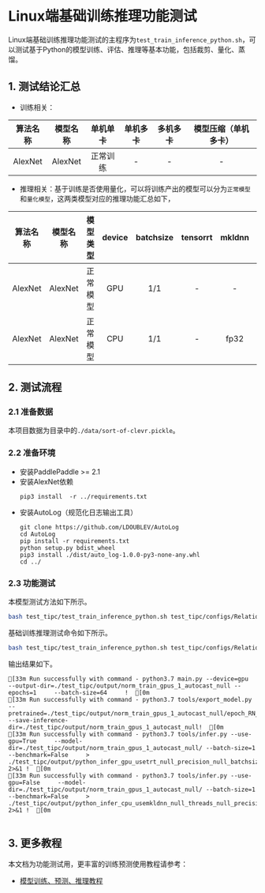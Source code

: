 # Linux端基础训练推理功能测试

Linux端基础训练推理功能测试的主程序为`test_train_inference_python.sh`，可以测试基于Python的模型训练、评估、推理等基本功能，包括裁剪、量化、蒸馏。

## 1. 测试结论汇总

- 训练相关：

| 算法名称 | 模型名称 | 单机单卡 | 单机多卡 | 多机多卡 | 模型压缩（单机多卡） |
|  :----: |   :----:  |    :----:  |  :----:   |  :----:   |  :----:   |
|  AlexNet  | AlexNet| 正常训练 | - | - | - |


- 推理相关：基于训练是否使用量化，可以将训练产出的模型可以分为`正常模型`和`量化模型`，这两类模型对应的推理功能汇总如下，

| 算法名称 | 模型名称 | 模型类型 |device | batchsize | tensorrt | mkldnn | cpu多线程 |
|  :----:   |  :----: |   ----   |  :----:  |   :----:   |  :----:  |   :----:   |  :----:  |
|  AlexNet   |  AlexNet |  正常模型 | GPU | 1/1 | - | - | - |
|  AlexNet   |  AlexNet | 正常模型 | CPU | 1/1 | - | fp32 | 支持 |


## 2. 测试流程

### 2.1 准备数据

本项目数据为目录中的`./data/sort-of-clevr.pickle`。

### 2.2 准备环境


- 安装PaddlePaddle >= 2.1
- 安装AlexNet依赖
    ```
    pip3 install  -r ../requirements.txt
    ```
- 安装AutoLog（规范化日志输出工具）
    ```
    git clone https://github.com/LDOUBLEV/AutoLog
    cd AutoLog
    pip install -r requirements.txt
    python setup.py bdist_wheel
    pip3 install ./dist/auto_log-1.0.0-py3-none-any.whl
    cd ../
    ```

### 2.3 功能测试


本模型测试方法如下所示。

```bash
bash test_tipc/test_train_inference_python.sh test_tipc/configs/Relational/train_infer_python.txt lite_train_lite_infer
```

基础训练推理测试命令如下所示。

```bash
bash test_tipc/test_train_inference_python.sh test_tipc/configs/Relational/train_infer_python.txt lite_train_lite_infer
```

输出结果如下。

```
[33m Run successfully with command - python3.7 main.py --device=gpu  --output-dir=./test_tipc/output/norm_train_gpus_1_autocast_null --epochs=1     --batch-size=64     !  [0m
[33m Run successfully with command - python3.7 tools/export_model.py --pretrained=./test_tipc/output/norm_train_gpus_1_autocast_null/epoch_RN_01.pdparams --save-inference-dir=./test_tipc/output/norm_train_gpus_1_autocast_null!  [0m
[33m Run successfully with command - python3.7 tools/infer.py --use-gpu=True     --model-dir=./test_tipc/output/norm_train_gpus_1_autocast_null/ --batch-size=1   --benchmark=False     > ./test_tipc/output/python_infer_gpu_usetrt_null_precision_null_batchsize_1.log 2>&1 !  [0m
[33m Run successfully with command - python3.7 tools/infer.py --use-gpu=False     --model-dir=./test_tipc/output/norm_train_gpus_1_autocast_null/ --batch-size=1     --benchmark=False     > ./test_tipc/output/python_infer_cpu_usemkldnn_null_threads_null_precision_null_batchsize_1.log 2>&1 !  [0m
  
```


## 3. 更多教程

本文档为功能测试用，更丰富的训练预测使用教程请参考：  

* [模型训练、预测、推理教程](../../README.md)  
